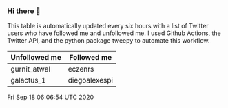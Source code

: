### Hi there 👋

This table is automatically updated every six hours with a list of Twitter users who have followed me and unfollowed me. I used Github Actions, the Twitter API, and the python package tweepy to automate this workflow.

| Unfollowed me |  Followed me |
| --- | --- |
|gurnit_atwal|eczenrs|
|galactus_1|diegoalexespi|
Fri Sep 18 06:06:54 UTC 2020
